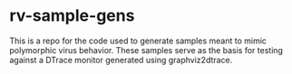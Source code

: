 # rv-sample-gens
This is a repo for the code used to generate samples meant to mimic polymorphic virus behavior. These samples serve as the basis for testing against a DTrace monitor generated using graphviz2dtrace.

